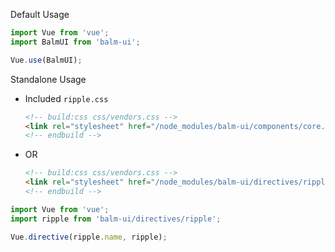 Default Usage

```js
import Vue from 'vue';
import BalmUI from 'balm-ui';

Vue.use(BalmUI);
```

Standalone Usage

- Included `ripple.css`
  ```html
  <!-- build:css css/vendors.css -->
  <link rel="stylesheet" href="/node_modules/balm-ui/components/core.css" />
  <!-- endbuild -->
  ```
- OR
  ```html
  <!-- build:css css/vendors.css -->
  <link rel="stylesheet" href="/node_modules/balm-ui/directives/ripple.css" />
  <!-- endbuild -->
  ```

```js
import Vue from 'vue';
import ripple from 'balm-ui/directives/ripple';

Vue.directive(ripple.name, ripple);
```
